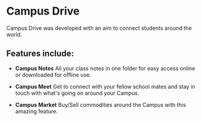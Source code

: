 # Campus Drive

Campus Drive was developed with an aim to connect students around the world.

## Features include:
* **Campus Notes**
All your class notes in one folder for easy access online or downloaded for offline use.

* **Campus Meet**
Get to connect with your fellow school mates and stay in touch with what's going on around your Campus.

* **Campus Market**
Buy/Sell commodities around the Campus with this amazing feature.
